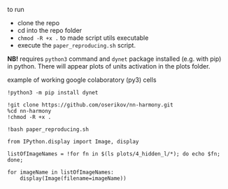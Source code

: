 to run 
* clone the repo
* cd into the repo folder
* `chmod -R +x .` to made script utils executable
* execute the `paper_reproducing.sh` script. 

**NB!** requires `python3` command and `dynet` package installed (e.g. with pip) in python. 
There will appear plots of units activation in the plots folder.

example of working google colaboratory (py3) cells
```
!python3 -m pip install dynet

!git clone https://github.com/oserikov/nn-harmony.git
%cd nn-harmony
!chmod -R +x .

!bash paper_reproducing.sh
```
```
from IPython.display import Image, display

listOfImageNames = !for fn in $(ls plots/4_hidden_l/*); do echo $fn; done;

for imageName in listOfImageNames:
    display(Image(filename=imageName))

```